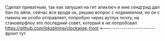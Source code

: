 Сделал приватным, так как запушил на гит апиключ и мне сендгрид дал бан по айпи,
сейчас все вроде ок, решаю вопрос с нодемеилом, но он с гмеила не особо отправляет,
попробую через аутлук почту, на стаковерфлоу это последний совет, который я не попробовал
https://github.com/loksblnine/clockwise-front <------------------------- фронт тут
